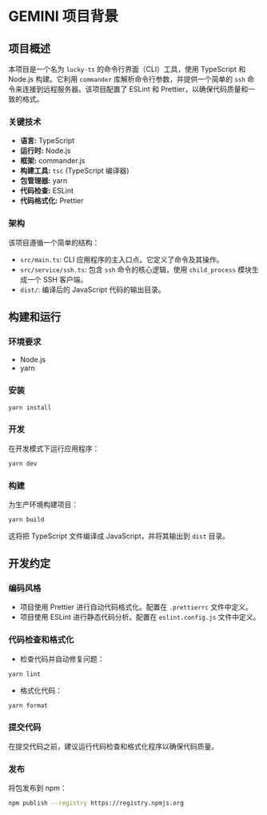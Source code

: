 # GEMINI 项目背景

## 项目概述

本项目是一个名为 `lucky-ts` 的命令行界面（CLI）工具，使用 TypeScript 和 Node.js 构建。它利用 `commander` 库解析命令行参数，并提供一个简单的 `ssh` 命令来连接到远程服务器。该项目配置了 ESLint 和 Prettier，以确保代码质量和一致的格式。

### 关键技术

- **语言:** TypeScript
- **运行时:** Node.js
- **框架:** commander.js
- **构建工具:** `tsc` (TypeScript 编译器)
- **包管理器:** yarn
- **代码检查:** ESLint
- **代码格式化:** Prettier

### 架构

该项目遵循一个简单的结构：

- `src/main.ts`: CLI 应用程序的主入口点。它定义了命令及其操作。
- `src/service/ssh.ts`: 包含 `ssh` 命令的核心逻辑，使用 `child_process` 模块生成一个 SSH 客户端。
- `dist/`: 编译后的 JavaScript 代码的输出目录。

## 构建和运行

### 环境要求

- Node.js
- yarn

### 安装

```bash
yarn install
```

### 开发

在开发模式下运行应用程序：

```bash
yarn dev
```

### 构建

为生产环境构建项目：

```bash
yarn build
```

这将把 TypeScript 文件编译成 JavaScript，并将其输出到 `dist` 目录。

## 开发约定

### 编码风格

- 项目使用 Prettier 进行自动代码格式化。配置在 `.prettierrc` 文件中定义。
- 项目使用 ESLint 进行静态代码分析。配置在 `eslint.config.js` 文件中定义。

### 代码检查和格式化

- 检查代码并自动修复问题：

```bash
yarn lint
```

- 格式化代码：

```bash
yarn format
```

### 提交代码

在提交代码之前，建议运行代码检查和格式化程序以确保代码质量。

### 发布

将包发布到 npm：

```bash
npm publish --registry https://registry.npmjs.org
```